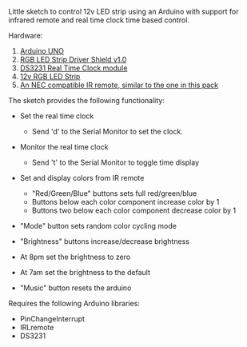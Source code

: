 Little sketch to control 12v LED strip using an Arduino with support for infrared remote and real time clock time based control.

Hardware:
1. [Arduino UNO](https://store.arduino.cc/usa/arduino-uno-rev3)
2. [RGB LED Strip Driver Shield v1.0](https://www.dfrobot.com/product-1032.html)
3. [DS3231 Real Time Clock module](https://www.amazon.com/Holdding-AT24C32-Precision-Temperature-compensated-Oscillator/dp/B00LZCTMJM/ref=as_li_ss_tl?s=electronics&ie=UTF8&qid=1533397234&sr=1-5&keywords=DS3231&linkCode=sl1&tag=howto045-20&linkId=293efb3abb86d2477055e0614cb63207)
4. [12v RGB LED Strip](https://www.bunnings.com.au/lytworx-rgb-colour-changing-led-strip-light-with-sound-sync_p0054466)
5. [An NEC compatible IR remote, similar to the one in this pack](https://www.bunnings.com.au/lytworx-rgb-colour-changing-led-strip-light-with-sound-sync_p0054466)

The sketch provides the following functionality:
* Set the real time clock
  * Send 'd' to the Serial Monitor to set the clock.
* Monitor the real time clock
  * Send 't' to the Serial Monitor to toggle time display
* Set and display colors from IR remote
  * "Red/Green/Blue" buttons sets full red/green/blue
  * Buttons below each color component increase color by 1
  * Buttons two below each color component decrease color by 1  
* "Mode" button sets random color cycling mode
* "Brightness" buttons increase/decrease brightness

* At 8pm set the brightness to zero
* At 7am set the brightness to the default
* "Music" button resets the arduino

Requires the following Arduino libraries:
* PinChangeInterrupt
* IRLremote
* DS3231
